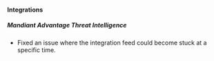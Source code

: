 
#### Integrations

##### Mandiant Advantage Threat Intelligence

- Fixed an issue where the integration feed could become stuck at a specific time.